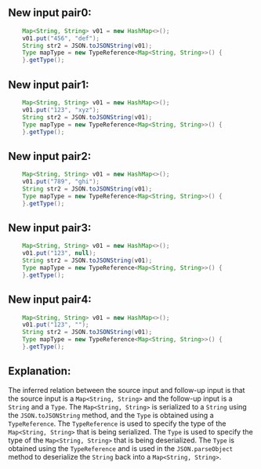## New input pair0:
```java
    Map<String, String> v01 = new HashMap<>();
    v01.put("456", "def");
    String str2 = JSON.toJSONString(v01);
    Type mapType = new TypeReference<Map<String, String>>() {
    }.getType();
```

## New input pair1:
```java
    Map<String, String> v01 = new HashMap<>();
    v01.put("123", "xyz");
    String str2 = JSON.toJSONString(v01);
    Type mapType = new TypeReference<Map<String, String>>() {
    }.getType();
```

## New input pair2:
```java
    Map<String, String> v01 = new HashMap<>();
    v01.put("789", "ghi");
    String str2 = JSON.toJSONString(v01);
    Type mapType = new TypeReference<Map<String, String>>() {
    }.getType();
```

## New input pair3:
```java
    Map<String, String> v01 = new HashMap<>();
    v01.put("123", null);
    String str2 = JSON.toJSONString(v01);
    Type mapType = new TypeReference<Map<String, String>>() {
    }.getType();
```

## New input pair4:
```java
    Map<String, String> v01 = new HashMap<>();
    v01.put("123", "");
    String str2 = JSON.toJSONString(v01);
    Type mapType = new TypeReference<Map<String, String>>() {
    }.getType();
```

## Explanation:
The inferred relation between the source input and follow-up input is that the source input is a `Map<String, String>` and the follow-up input is a `String` and a `Type`. The `Map<String, String>` is serialized to a `String` using the `JSON.toJSONString` method, and the `Type` is obtained using a `TypeReference`. The `TypeReference` is used to specify the type of the `Map<String, String>` that is being serialized. The `Type` is used to specify the type of the `Map<String, String>` that is being deserialized. The `Type` is obtained using the `TypeReference` and is used in the `JSON.parseObject` method to deserialize the `String` back into a `Map<String, String>`.
